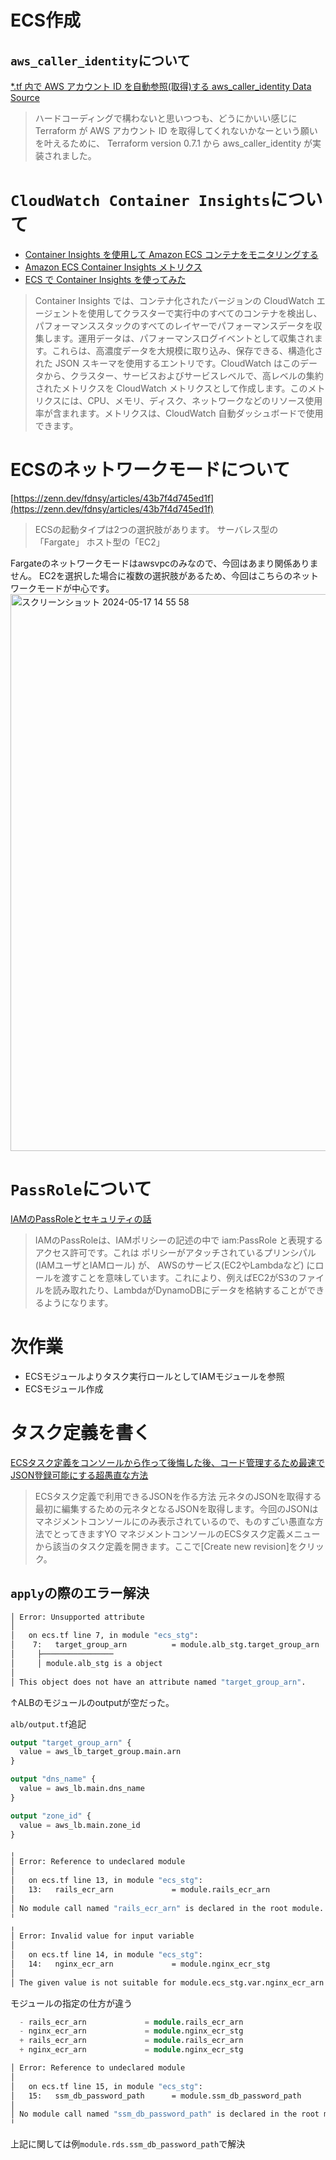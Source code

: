# ECS作成

## `aws_caller_identity`について
[*.tf 内で AWS アカウント ID を自動参照(取得)する aws_caller_identity Data Source](https://qiita.com/gongo/items/a2b83d7402b97ef43574)

> ハードコーディングで構わないと思いつつも、どうにかいい感じに Terraform が AWS アカウント ID を取得してくれないかなーという願いを叶えるために、 Terraform version 0.7.1 から aws_caller_identity が実装されました。

# `CloudWatch Container Insights`について
- [Container Insights を使用して Amazon ECS コンテナをモニタリングする](https://docs.aws.amazon.com/ja_jp/AmazonECS/latest/developerguide/cloudwatch-container-insights.html)
- [Amazon ECS Container Insights メトリクス](https://docs.aws.amazon.com/ja_jp/AmazonCloudWatch/latest/monitoring/Container-Insights-metrics-ECS.html)
- [ECS で Container Insights を使ってみた](https://qiita.com/sugimount-a/items/7c62582972a80deccd7d)

> Container Insights では、コンテナ化されたバージョンの CloudWatch エージェントを使用してクラスターで実行中のすべてのコンテナを検出し、パフォーマンススタックのすべてのレイヤーでパフォーマンスデータを収集します。運用データは、パフォーマンスログイベントとして収集されます。これらは、高濃度データを大規模に取り込み、保存できる、構造化された JSON スキーマを使用するエントリです。CloudWatch はこのデータから、クラスター、サービスおよびサービスレベルで、高レベルの集約されたメトリクスを CloudWatch メトリクスとして作成します。このメトリクスには、CPU、メモリ、ディスク、ネットワークなどのリソース使用率が含まれます。メトリクスは、CloudWatch 自動ダッシュボードで使用できます。

# ECSのネットワークモードについて
[https://zenn.dev/fdnsy/articles/43b7f4d745ed1f](https://zenn.dev/fdnsy/articles/43b7f4d745ed1f)

> ECSの起動タイプは2つの選択肢があります。
サーバレス型の「Fargate」
ホスト型の「EC2」

Fargateのネットワークモードはawsvpcのみなので、今回はあまり関係ありません。
EC2を選択した場合に複数の選択肢があるため、今回はこちらのネットワークモードが中心です。
<img width="891" alt="スクリーンショット 2024-05-17 14 55 58" src="https://github.com/hrk-sgymm23/TIL/assets/78539910/a02b68f1-fcf7-43a3-b0f3-f0f4aa472ec3">

# `PassRole`について
[IAMのPassRoleとセキュリティの話](https://qiita.com/koheiawa/items/044a1ccf08482287da16)
> IAMのPassRoleは、IAMポリシーの記述の中で iam:PassRole と表現するアクセス許可です。これは ポリシーがアタッチされているプリンシパル(IAMユーザとIAMロール) が、 AWSのサービス(EC2やLambdaなど) にロールを渡すことを意味しています。これにより、例えばEC2がS3のファイルを読み取れたり、LambdaがDynamoDBにデータを格納することができるようになります。

# 次作業
- ECSモジュールよりタスク実行ロールとしてIAMモジュールを参照
- ECSモジュール作成

# タスク定義を書く
[ECSタスク定義をコンソールから作って後悔した後、コード管理するため最速でJSON登録可能にする超愚直な方法](https://dev.classmethod.jp/articles/ecs-task-definition-to-json/)

> ECSタスク定義で利用できるJSONを作る方法
> 元ネタのJSONを取得する
> 最初に編集するための元ネタとなるJSONを取得します。今回のJSONはマネジメントコンソールにのみ表示されているので、ものすごい愚直な方法でとってきますYO
> マネジメントコンソールのECSタスク定義メニューから該当のタスク定義を開きます。ここで[Create new revision]をクリック。

## `apply`の際のエラー解決
```bash
│ Error: Unsupported attribute
│
│   on ecs.tf line 7, in module "ecs_stg":
│    7:   target_group_arn          = module.alb_stg.target_group_arn
│     ├────────────────
│     │ module.alb_stg is a object
│
│ This object does not have an attribute named "target_group_arn".
```

↑ALBのモジュールのoutputが空だった。

`alb/output.tf`追記
```terraform
output "target_group_arn" {
  value = aws_lb_target_group.main.arn
}

output "dns_name" {
  value = aws_lb.main.dns_name
}

output "zone_id" {
  value = aws_lb.main.zone_id
}
```

```bash
╷
│ Error: Reference to undeclared module
│
│   on ecs.tf line 13, in module "ecs_stg":
│   13:   rails_ecr_arn             = module.rails_ecr_arn
│
│ No module call named "rails_ecr_arn" is declared in the root module.
╵
╷
│ Error: Invalid value for input variable
│
│   on ecs.tf line 14, in module "ecs_stg":
│   14:   nginx_ecr_arn             = module.nginx_ecr_stg
│
│ The given value is not suitable for module.ecs_stg.var.nginx_ecr_arn declared at ../../../modules/ecs/variable.tf:61,1-25: string required.
```
モジュールの指定の仕方が違う

```terraform
  - rails_ecr_arn             = module.rails_ecr_arn
  - nginx_ecr_arn             = module.nginx_ecr_stg
  + rails_ecr_arn             = module.rails_ecr_arn
  + nginx_ecr_arn             = module.nginx_ecr_stg
```

```bash
│ Error: Reference to undeclared module
│
│   on ecs.tf line 15, in module "ecs_stg":
│   15:   ssm_db_password_path      = module.ssm_db_password_path
│
│ No module call named "ssm_db_password_path" is declared in the root module.
╵
```

上記に関しては例`module.rds.ssm_db_password_path`で解決
